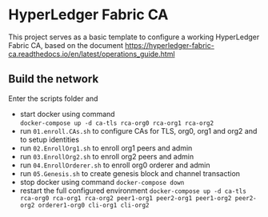 # HyperLedger Fabric CA

This project serves as a basic template to configure a working HyperLedger Fabric CA, based on the document https://hyperledger-fabric-ca.readthedocs.io/en/latest/operations_guide.html

## Build the network

Enter the scripts folder and

* start docker using command  
  ```docker-compose up -d ca-tls rca-org0 rca-org1 rca-org2```
* run ```01.enroll.CAs.sh``` to configure CAs for TLS, org0, org1 and org2 and to setup identities
* run ```02.EnrollOrg1.sh``` to enroll org1 peers and admin
* run ```03.EnrollOrg2.sh``` to enroll org2 peers and admin
* run ```04.EnrollOrderer.sh``` to enroll org0 orderer and admin
* run ```05.Genesis.sh``` to create genesis block and channel transaction
* stop docker using command
  ```docker-compose down```
* restart the full configured environment
  ```docker-compose up -d ca-tls rca-org0 rca-org1 rca-org2 peer1-org1 peer2-org1 peer1-org2 peer2-org2 orderer1-org0 cli-org1 cli-org2```
